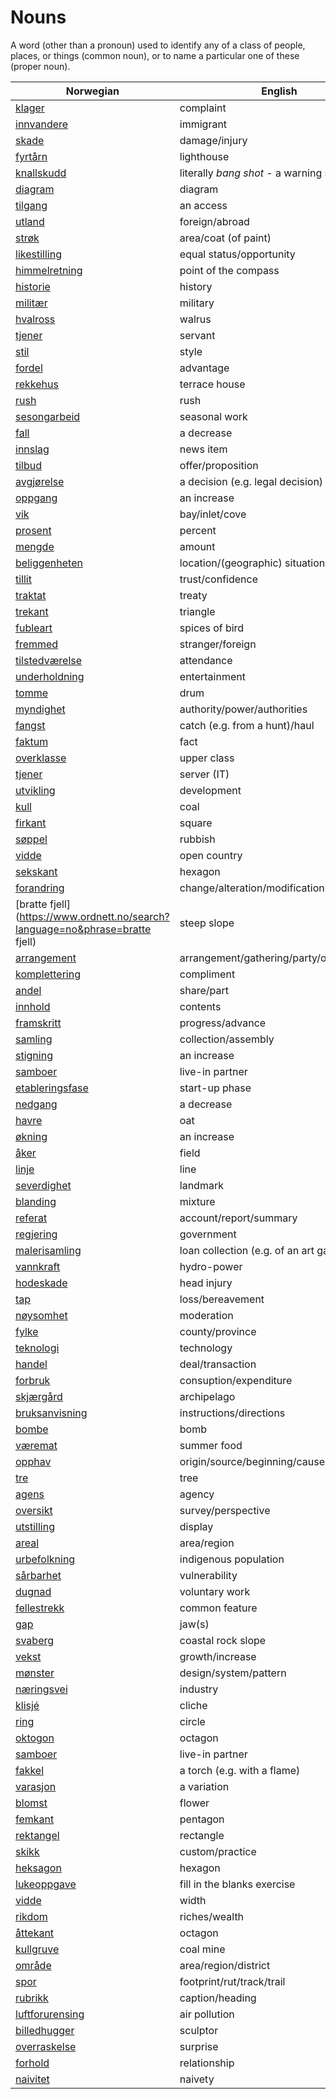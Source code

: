 # Nouns

A word (other than a pronoun) used to identify any of a class of people, places, or things (common noun), or to name a particular one of these (proper noun).

| Norwegian | English | Gender |
| --- | --- | --- |
| [klager](https://www.ordnett.no/search?language=no&phrase=klager) | complaint | m |
| [innvandere](https://www.ordnett.no/search?language=no&phrase=innvandere) | immigrant | m |
| [skade](https://www.ordnett.no/search?language=no&phrase=skade) | damage/injury | m |
| [fyrtårn](https://www.ordnett.no/search?language=no&phrase=fyrtårn) | lighthouse | i |
| [knallskudd](https://www.ordnett.no/search?language=no&phrase=knallskudd) | literally _bang shot_ - a warning shot gun | i |
| [diagram](https://www.ordnett.no/search?language=no&phrase=diagram) | diagram | i |
| [tilgang](https://www.ordnett.no/search?language=no&phrase=tilgang) | an access | i |
| [utland](https://www.ordnett.no/search?language=no&phrase=utland) | foreign/abroad | m |
| [strøk](https://www.ordnett.no/search?language=no&phrase=strøk) | area/coat (of paint) | i |
| [likestilling](https://www.ordnett.no/search?language=no&phrase=likestilling) | equal status/opportunity | m |
| [himmelretning](https://www.ordnett.no/search?language=no&phrase=himmelretning) | point of the compass | m |
| [historie](https://www.ordnett.no/search?language=no&phrase=historie) | history | m/f |
| [militær](https://www.ordnett.no/search?language=no&phrase=militær) | military | m |
| [hvalross](https://www.ordnett.no/search?language=no&phrase=hvalross) | walrus | m |
| [tjener](https://www.ordnett.no/search?language=no&phrase=tjener) | servant | m |
| [stil](https://www.ordnett.no/search?language=no&phrase=stil) | style | m |
| [fordel](https://www.ordnett.no/search?language=no&phrase=fordel) | advantage | m |
| [rekkehus](https://www.ordnett.no/search?language=no&phrase=rekkehus) | terrace house | i |
| [rush](https://www.ordnett.no/search?language=no&phrase=rush) | rush | i |
| [sesongarbeid](https://www.ordnett.no/search?language=no&phrase=sesongarbeid) | seasonal work | i |
| [fall](https://www.ordnett.no/search?language=no&phrase=fall) | a decrease | i |
| [innslag](https://www.ordnett.no/search?language=no&phrase=innslag) | news item | i |
| [tilbud](https://www.ordnett.no/search?language=no&phrase=tilbud) | offer/proposition | i |
| [avgjørelse](https://www.ordnett.no/search?language=no&phrase=avgjørelse) | a decision (e.g. legal decision) | m |
| [oppgang](https://www.ordnett.no/search?language=no&phrase=oppgang) | an increase | m |
| [vik](https://www.ordnett.no/search?language=no&phrase=vik) | bay/inlet/cove | m |
| [prosent](https://www.ordnett.no/search?language=no&phrase=prosent) | percent | m |
| [mengde](https://www.ordnett.no/search?language=no&phrase=mengde) | amount | m |
| [beliggenheten](https://www.ordnett.no/search?language=no&phrase=beliggenheten) | location/(geographic) situation | m/f |
| [tillit](https://www.ordnett.no/search?language=no&phrase=tillit) | trust/confidence | m |
| [traktat](https://www.ordnett.no/search?language=no&phrase=traktat) | treaty | m |
| [trekant](https://www.ordnett.no/search?language=no&phrase=trekant) | triangle | m |
| [fubleart](https://www.ordnett.no/search?language=no&phrase=fubleart) | spices of bird | m/f |
| [fremmed](https://www.ordnett.no/search?language=no&phrase=fremmed) | stranger/foreign | m |
| [tilstedværelse](https://www.ordnett.no/search?language=no&phrase=tilstedværelse) | attendance | i |
| [underholdning](https://www.ordnett.no/search?language=no&phrase=underholdning) | entertainment | m |
| [tomme](https://www.ordnett.no/search?language=no&phrase=tomme) | drum | m |
| [myndighet](https://www.ordnett.no/search?language=no&phrase=myndighet) | authority/power/authorities | m |
| [fangst](https://www.ordnett.no/search?language=no&phrase=fangst) | catch (e.g. from a hunt)/haul | m |
| [faktum](https://www.ordnett.no/search?language=no&phrase=faktum) | fact | i |
| [overklasse](https://www.ordnett.no/search?language=no&phrase=overklasse) | upper class | m |
| [tjener](https://www.ordnett.no/search?language=no&phrase=tjener) | server (IT) | m |
| [utvikling](https://www.ordnett.no/search?language=no&phrase=utvikling) | development | m |
| [kull](https://www.ordnett.no/search?language=no&phrase=kull) | coal | i |
| [firkant](https://www.ordnett.no/search?language=no&phrase=firkant) | square | m |
| [søppel](https://www.ordnett.no/search?language=no&phrase=søppel) | rubbish | i |
| [vidde](https://www.ordnett.no/search?language=no&phrase=vidde) | open country | m |
| [sekskant](https://www.ordnett.no/search?language=no&phrase=sekskant) | hexagon | m |
| [forandring](https://www.ordnett.no/search?language=no&phrase=forandring) | change/alteration/modification | m |
| [bratte fjell](https://www.ordnett.no/search?language=no&phrase=bratte fjell) | steep slope | m |
| [arrangement](https://www.ordnett.no/search?language=no&phrase=arrangement) | arrangement/gathering/party/organisation | i |
| [komplettering](https://www.ordnett.no/search?language=no&phrase=komplettering) | compliment | m |
| [andel](https://www.ordnett.no/search?language=no&phrase=andel) | share/part | m |
| [innhold](https://www.ordnett.no/search?language=no&phrase=innhold) | contents | i |
| [framskritt](https://www.ordnett.no/search?language=no&phrase=framskritt) | progress/advance | i |
| [samling](https://www.ordnett.no/search?language=no&phrase=samling) | collection/assembly | m |
| [stigning](https://www.ordnett.no/search?language=no&phrase=stigning) | an increase | m |
| [samboer](https://www.ordnett.no/search?language=no&phrase=samboer) | live-in partner | m |
| [etableringsfase](https://www.ordnett.no/search?language=no&phrase=etableringsfase) | start-up phase | m |
| [nedgang](https://www.ordnett.no/search?language=no&phrase=nedgang) | a decrease | m |
| [havre](https://www.ordnett.no/search?language=no&phrase=havre) | oat | m |
| [økning](https://www.ordnett.no/search?language=no&phrase=økning) | an increase | m |
| [åker](https://www.ordnett.no/search?language=no&phrase=åker) | field | m |
| [linje](https://www.ordnett.no/search?language=no&phrase=linje) | line | m |
| [severdighet](https://www.ordnett.no/search?language=no&phrase=severdighet) | landmark | m |
| [blanding](https://www.ordnett.no/search?language=no&phrase=blanding) | mixture | m |
| [referat](https://www.ordnett.no/search?language=no&phrase=referat) | account/report/summary | i |
| [regjering](https://www.ordnett.no/search?language=no&phrase=regjering) | government | m |
| [malerisamling](https://www.ordnett.no/search?language=no&phrase=malerisamling) | loan collection (e.g. of an art gallery) | m |
| [vannkraft](https://www.ordnett.no/search?language=no&phrase=vannkraft) | hydro-power | m |
| [hodeskade](https://www.ordnett.no/search?language=no&phrase=hodeskade) | head injury | m |
| [tap](https://www.ordnett.no/search?language=no&phrase=tap) | loss/bereavement | i |
| [nøysomhet](https://www.ordnett.no/search?language=no&phrase=nøysomhet) | moderation | m |
| [fylke](https://www.ordnett.no/search?language=no&phrase=fylke) | county/province | i |
| [teknologi](https://www.ordnett.no/search?language=no&phrase=teknologi) | technology | m |
| [handel](https://www.ordnett.no/search?language=no&phrase=handel) | deal/transaction | m |
| [forbruk](https://www.ordnett.no/search?language=no&phrase=forbruk) | consuption/expenditure | i |
| [skjærgård](https://www.ordnett.no/search?language=no&phrase=skjærgård) | archipelago | m |
| [bruksanvisning](https://www.ordnett.no/search?language=no&phrase=bruksanvisning) | instructions/directions | m |
| [bombe](https://www.ordnett.no/search?language=no&phrase=bombe) | bomb | m |
| [væremat](https://www.ordnett.no/search?language=no&phrase=væremat) | summer food | m |
| [opphav](https://www.ordnett.no/search?language=no&phrase=opphav) | origin/source/beginning/cause | i |
| [tre](https://www.ordnett.no/search?language=no&phrase=tre) | tree | i |
| [agens](https://www.ordnett.no/search?language=no&phrase=agens) | agency | m |
| [oversikt](https://www.ordnett.no/search?language=no&phrase=oversikt) | survey/perspective | m |
| [utstilling](https://www.ordnett.no/search?language=no&phrase=utstilling) | display | m |
| [areal](https://www.ordnett.no/search?language=no&phrase=areal) | area/region | i |
| [urbefolkning](https://www.ordnett.no/search?language=no&phrase=urbefolkning) | indigenous population | m |
| [sårbarhet](https://www.ordnett.no/search?language=no&phrase=sårbarhet) | vulnerability | m |
| [dugnad](https://www.ordnett.no/search?language=no&phrase=dugnad) | voluntary work | m |
| [fellestrekk](https://www.ordnett.no/search?language=no&phrase=fellestrekk) | common feature | i |
| [gap](https://www.ordnett.no/search?language=no&phrase=gap) | jaw(s) | m |
| [svaberg](https://www.ordnett.no/search?language=no&phrase=svaberg) | coastal rock slope | i |
| [vekst](https://www.ordnett.no/search?language=no&phrase=vekst) | growth/increase | m |
| [mønster](https://www.ordnett.no/search?language=no&phrase=mønster) | design/system/pattern | i |
| [næringsvei](https://www.ordnett.no/search?language=no&phrase=næringsvei) | industry | m |
| [klisjé](https://www.ordnett.no/search?language=no&phrase=klisjé) | cliche | m |
| [ring](https://www.ordnett.no/search?language=no&phrase=ring) | circle | m |
| [oktogon](https://www.ordnett.no/search?language=no&phrase=oktogon) | octagon | m |
| [samboer](https://www.ordnett.no/search?language=no&phrase=samboer) | live-in partner | m |
| [fakkel](https://www.ordnett.no/search?language=no&phrase=fakkel) | a torch (e.g. with a flame) | m |
| [varasjon](https://www.ordnett.no/search?language=no&phrase=varasjon) | a variation | m |
| [blomst](https://www.ordnett.no/search?language=no&phrase=blomst) | flower | m |
| [femkant](https://www.ordnett.no/search?language=no&phrase=femkant) | pentagon | m |
| [rektangel](https://www.ordnett.no/search?language=no&phrase=rektangel) | rectangle | i |
| [skikk](https://www.ordnett.no/search?language=no&phrase=skikk) | custom/practice | m |
| [heksagon](https://www.ordnett.no/search?language=no&phrase=heksagon) | hexagon | m |
| [lukeoppgave](https://www.ordnett.no/search?language=no&phrase=lukeoppgave) | fill in the blanks exercise | m |
| [vidde](https://www.ordnett.no/search?language=no&phrase=vidde) | width | m/f |
| [rikdom](https://www.ordnett.no/search?language=no&phrase=rikdom) | riches/wealth | m |
| [åttekant](https://www.ordnett.no/search?language=no&phrase=åttekant) | octagon | m |
| [kullgruve](https://www.ordnett.no/search?language=no&phrase=kullgruve) | coal mine | m |
| [område](https://www.ordnett.no/search?language=no&phrase=område) | area/region/district | i |
| [spor](https://www.ordnett.no/search?language=no&phrase=spor) | footprint/rut/track/trail | i |
| [rubrikk](https://www.ordnett.no/search?language=no&phrase=rubrikk) | caption/heading | m |
| [luftforurensing](https://www.ordnett.no/search?language=no&phrase=luftforurensing) | air pollution | m |
| [billedhugger](https://www.ordnett.no/search?language=no&phrase=billedhugger) | sculptor | m |
| [overraskelse](https://www.ordnett.no/search?language=no&phrase=overraskelse) | surprise | m |
| [forhold](https://www.ordnett.no/search?language=no&phrase=forhold) | relationship | i |
| [naivitet](https://www.ordnett.no/search?language=no&phrase=naivitet) | naivety | m |

